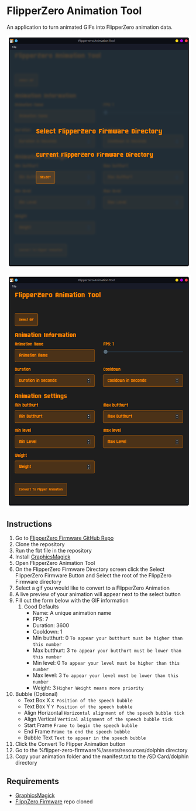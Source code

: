 # FlipperZero Animation Tool

An application to turn animated GIFs into FlipperZero animation data.

![FlippZero Animation Tool Firmware Selection Screen](./static/screenshots/FirmwareScreen.png)

![FlippZero Animation Tool Gif Converter Screen](./static/screenshots/ConverterScreen.png)

## Instructions

1. Go to [FlipperZero Firmware GitHub Repo](https://github.com/flipperdevices/flipperzero-firmware)
2. Clone the repository
3. Run the fbt file in the repository
4. Install [GraphicsMagick](http://www.graphicsmagick.org/)
5. Open FlipperZero Animation Tool
6. On the FlipperZero Firmware Directory screen click the Select FlipperZero Firmware Button and Select the root of the FlippZero Firmware directory
7. Select a gif you would like to convert to a FlipperZero Animation
8. A live preview of your animation will appear next to the select button
9. Fill out the form below with the GIF information
   1. Good Defaults
      - Name: A unique animation name
      - FPS: 7
      - Duration: 3600
      - Cooldown: 1
      - Min butthurt: 0 `To appear your butthurt must be higher than this number`
      - Max butthurt: 3 `To appear your butthurt must be lower than this number`
      - Min level: 0 `To appear your level must be higher than this number`
      - Max level: 3 `To appear your level must be lower than this number`
      - Weight: 3 `Higher Weight means more priority`
10. Bubble (Optional)
    - Text Box X `X Position of the speech bubble`
    - Text Box Y `Y Position of the speech bubble`
    - Align Horizontal `Horizontal alignment of the speech bubble tick`
    - Align Vertical `Vertical alignment of the speech bubble tick`
    - Start Frame `Frame to begin the speech bubble`
    - End Frame `Frame to end the speech bubble`
    - Bubble Text `Text to appear in the speech bubble`
11. Click the Convert To Flipper Animation button
12. Go to the %flipper-zero-firmware%/assets/resources/dolphin directory
13. Copy your animation folder and the manifest.txt to the /SD Card/dolphin directory

## Requirements

- [GraphicsMagick](http://www.graphicsmagick.org/)
- [FlippZero Firmware](https://github.com/flipperdevices/flipperzero-firmware) repo cloned
